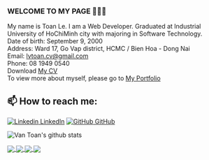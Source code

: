 ### WELCOME TO MY PAGE 👋👋👋

My name is Toan Le. I am a Web Developer. Graduated at Industrial University of HoChiMinh city with majoring in Software Technology.<br>
Date of birth: September 9, 2000 <br>
Address: Ward 17, Go Vap district, HCMC / Bien Hoa - Dong Nai <br>
Email: lvtoan.cv@gmail.com <br>
Phone: 08 1949 0540 <br>
Download <a type="button" href="https://portfolio-dev-lvtoan.netlify.app/Le-Van-Toan-CV.pdf">My CV</a> <br>
To view more about myself, please go to <a type="button" href="https://portfolio-dev-lvtoan.netlify.app/">My Portfolio</a> <br>
## 📫 How to reach me: 

[![Linkedin](https://i.stack.imgur.com/gVE0j.png) LinkedIn](https://www.linkedin.com/in/toan-lv/) [![GitHub](https://i.stack.imgur.com/tskMh.png) GitHub](https://github.com/LeVanToan-it)



![Van Toan's github stats](https://github-readme-stats-git-masterrstaa-rickstaa.vercel.app/api?username=LeVanToan-it&show_icons=true&theme=tokyonight&hide=contribs,prs,issues)

<a href="https://github.com/PROJECT-ECARD/Ecard-Server.git">
  <!-- Change the `github-readme-stats.anuraghazra1.vercel.app` to `github-readme-stats.vercel.app`  -->
  <img align="center" src="https://github-readme-stats.vercel.app/api/pin/?username=PROJECT-ECARD&repo=Ecard-Server&theme=merko" />
</a>

<a href="https://github.com/KLTN-NHOM12-TOAN/LambdaBuy-Ecommerce.git">
  <!-- Change the `github-readme-stats.anuraghazra1.vercel.app` to `github-readme-stats.vercel.app`  -->
  <img align="center" src="https://github-readme-stats.anuraghazra1.vercel.app/api/pin/?username=KLTN-NHOM12-TOAN&repo=LambdaBuy-Ecommerce&theme=radical" />
</a>    

<a href="https://github.com/Java-WWW-IUH/CandyShop.git">
  <!-- Change the `github-readme-stats.anuraghazra1.vercel.app` to `github-readme-stats.vercel.app`  -->
  <img align="center" src="https://github-readme-stats.anuraghazra1.vercel.app/api/pin/?username=Java-WWW-IUH&repo=CandyShop&theme=gruvbox" />
</a>    


<a href="https://github.com/LeVanToan-it/Wordpress-Shop.git">
  <!-- Change the `github-readme-stats.anuraghazra1.vercel.app` to `github-readme-stats.vercel.app`  -->
  <img align="center" src="https://github-readme-stats.anuraghazra1.vercel.app/api/pin/?username=LeVanToan-it&repo=Wordpress-Shop&theme=dark" />
</a>